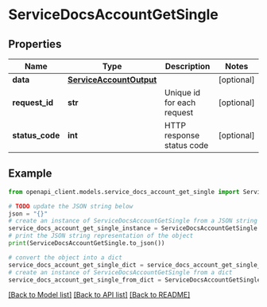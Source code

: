 # ServiceDocsAccountGetSingle


## Properties

Name | Type | Description | Notes
------------ | ------------- | ------------- | -------------
**data** | [**ServiceAccountOutput**](ServiceAccountOutput.md) |  | [optional] 
**request_id** | **str** | Unique id for each request | [optional] 
**status_code** | **int** | HTTP response status code | [optional] 

## Example

```python
from openapi_client.models.service_docs_account_get_single import ServiceDocsAccountGetSingle

# TODO update the JSON string below
json = "{}"
# create an instance of ServiceDocsAccountGetSingle from a JSON string
service_docs_account_get_single_instance = ServiceDocsAccountGetSingle.from_json(json)
# print the JSON string representation of the object
print(ServiceDocsAccountGetSingle.to_json())

# convert the object into a dict
service_docs_account_get_single_dict = service_docs_account_get_single_instance.to_dict()
# create an instance of ServiceDocsAccountGetSingle from a dict
service_docs_account_get_single_from_dict = ServiceDocsAccountGetSingle.from_dict(service_docs_account_get_single_dict)
```
[[Back to Model list]](../README.md#documentation-for-models) [[Back to API list]](../README.md#documentation-for-api-endpoints) [[Back to README]](../README.md)


